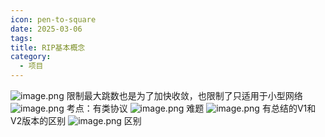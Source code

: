 ```yaml
---
icon: pen-to-square
date: 2025-03-06
tags: 
title: RIP基本概念
category:
  - 项目
---
```

![image.png](https://cdn.jsdelivr.net/gh/fakeppa/blog-img/20250306195957.png)
限制最大跳数也是为了加快收敛，也限制了只适用于小型网络
![image.png](https://cdn.jsdelivr.net/gh/fakeppa/blog-img/20250306200144.png)
考点：有类协议
![image.png](https://cdn.jsdelivr.net/gh/fakeppa/blog-img/20250306200311.png)
难题
![image.png](https://cdn.jsdelivr.net/gh/fakeppa/blog-img/20250306200415.png)
有总结的V1和V2版本的区别
![image.png](https://cdn.jsdelivr.net/gh/fakeppa/blog-img/20250306200458.png)
区别
